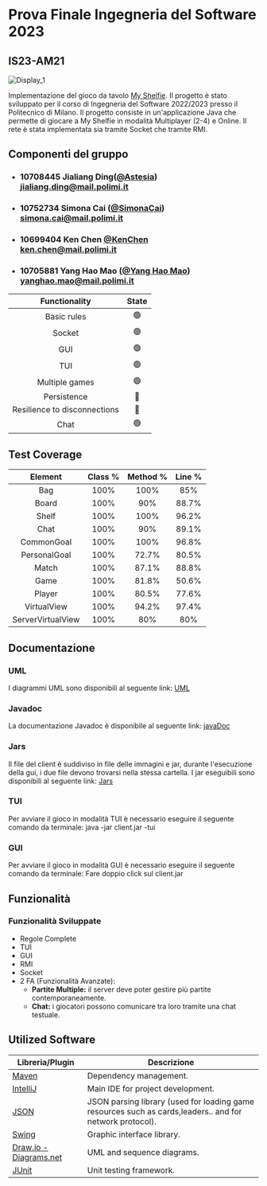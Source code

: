 # Prova Finale Ingegneria del Software 2023
## IS23-AM21
![Display_1](https://github.com/Astesia-0902/IS23-AM21/assets/126017235/1f510880-3d28-471b-8d72-9ab52f193b75)

Implementazione del gioco da tavolo [My Shelfie](https://www.craniocreations.it/prodotto/my-shelfie).
Il progetto è stato sviluppato per il corso di Ingegneria del Software 2022/2023 presso il Politecnico di Milano.
Il progetto consiste in un'applicazione Java che permette di giocare a My Shelfie in modalità Multiplayer (2-4) e Online.
Il rete è stata implementata sia tramite Socket che tramite RMI.

## Componenti del gruppo
- ###   10708445 Jialiang Ding([@Astesia](https://github.com/Astesia-0902))<br>jialiang.ding@mail.polimi.it
- ###   10752734 Simona Cai ([@SimonaCai](https://github.com/SimonaCai))<br>simona.cai@mail.polimi.it
- ###   10699404 Ken Chen [@KenChen](https://github.com/KenChen00) <br>ken.chen@mail.polimi.it
- ###   10705881 Yang Hao Mao ([@Yang Hao Mao](https://github.com/Leomyh))<br>yanghao.mao@mail.polimi.it

|        Functionality         |     State      |
|:----------------------------:|:--------------:|
|         Basic rules          | :green_circle: |
|            Socket            | :green_circle: |
|             GUI              | :green_circle: |
|             TUI              | :green_circle: |
|        Multiple games        | :green_circle: |
|         Persistence          |  :red_circle:  |
| Resilience to disconnections |  :red_circle:  |
|             Chat             | :green_circle: |

## Test Coverage

| Element        |  Class %  | Method %  | Line %  |
| :------------: | :-------: | :-------: | :-----: |
| Bag            |     100%  |     100%  |    85%  |
| Board          |     100%  |     90%   |    88.7%|
| Shelf          |     100%  |     100%  |    96.2%|
| Chat           |     100%  |     90%   |    89.1%|
| CommonGoal     |     100%  |     100%  |    96.8%|
| PersonalGoal   |     100%  |     72.7% |    80.5%|
| Match          |     100%  |     87.1% |    88.8%|
| Game           |     100%  |     81.8% |    50.6%|
| Player         |     100%  |     80.5% |    77.6%|
| VirtualView    |     100%  |     94.2% |    97.4%|
|ServerVirtualView|    100%  |     80%   |    80%  |

## Documentazione
### UML
I diagrammi UML  sono disponibili al seguente link: [UML](https://github.com/Astesia-0902/IS23-AM21/tree/main/deliverables/UML)

### Javadoc
La documentazione Javadoc è disponibile al seguente link: [javaDoc](https://github.com/Astesia-0902/IS23-AM21/tree/main/deliverables/javadoc)
### Jars
Il file del client è suddiviso in file delle immagini e jar, durante l'esecuzione della gui, i due file devono trovarsi nella stessa cartella.
I jar eseguibili sono disponibili al seguente link: [Jars](https://polimi365-my.sharepoint.com/:f:/g/personal/10699404_polimi_it/EneFfyTCf6JNllp0owLGmegB_xFKl3W9J9oxApHMLnnz1A?e=7VcqMX)
### TUI
Per avviare il gioco in modalità TUI è necessario eseguire il seguente comando da terminale:
java -jar client.jar -tui
### GUI
Per avviare il gioco in modalità GUI è necessario eseguire il seguente comando da terminale:
Fare doppio click sul client.jar

## Funzionalità
### Funzionalità Sviluppate
- Regole Complete
- TUI
- GUI
- RMI
- Socket
- 2 FA (Funzionalità Avanzate):
    - __Partite Multiple:__ il server deve poter gestire più partite contemporaneamente.
    - __Chat:__ i giocatori possono comunicare tra loro tramite una chat testuale.

## Utilized Software

| Libreria/Plugin  | Descrizione |
| -------------    | ------------- |
| [Maven](https://maven.apache.org/)   | Dependency management. |
| [IntelliJ](https://www.jetbrains.com/idea/)   | Main IDE for project development.                           |
| [JSON](https://www.json.org/json-en.html)    | JSON parsing library (used for loading game resources such as cards,leaders.. and for network protocol).                        |
| [Swing](https://docs.oracle.com/javase/7/docs/api/javax/swing/package-summary.html)  | Graphic interface library.
| [Draw.io - Diagrams.net](https://app.diagrams.net/)  | UML and sequence diagrams.
| [JUnit](https://junit.org/junit5/)  | Unit testing framework.
